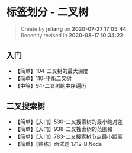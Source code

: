 标签划分 - 二叉树
===

> Create by **jsliang** on **2020-07-27 17:05:44**  
> Recently revised in **2020-08-17 10:34:22**

## 入门

* 【简单】104-二叉树的最大深度
* 【简单】110-平衡二叉树
* 【中等】94-二叉树的中序遍历

## 二叉搜索树

* 【简单】【入门】530-二叉搜索树的最小绝对差
* 【简单】【入门】938-二叉搜索树的范围和
* 【简单】【入门】783-二叉搜索树节点最小距离
* 【简单】【熟练】面试题 17.12-BiNode